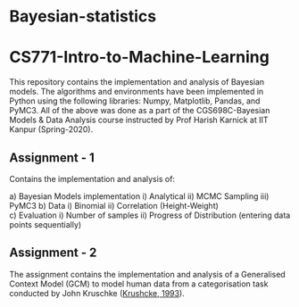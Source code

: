 # Bayesian-statistics

# CS771-Intro-to-Machine-Learning

This repository contains the implementation and analysis of Bayesian models. The algorithms and environments have been implemented in Python using the following libraries: Numpy, Matplotlib, Pandas, and PyMC3. All of the above was done as a part of the CGS698C-Bayesian Models & Data Analysis course instructed by Prof Harish Karnick at IIT Kanpur (Spring-2020). 

## Assignment - 1

Contains the implementation and analysis of:

a) Bayesian Models implementation
	i) Analytical
	ii) MCMC Sampling
	iii) PyMC3
b) Data
	i) Binomial 
	ii) Correlation (Height-Weight)  
c) Evaluation
	i) Number of samples
	ii) Progress of Distribution (entering data points sequentially)

## Assignment - 2

The assignment contains the implementation and analysis of a Generalised Context Model (GCM) to model human data from a categorisation task conducted by John Kruschke ([Krushcke, 1993](https://jkkweb.sitehost.iu.edu/articles/Kruschke1993CS.pdf)).
